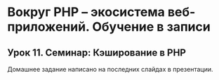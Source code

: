 # Вокруг PHP – экосистема веб-приложений. Обучение в записи
## Урок 11. Семинар: Кэширование в PHP
Домашнее задание написано на последних слайдах в презентации.
